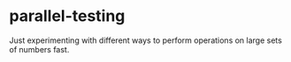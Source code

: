 # parallel-testing
Just experimenting with different ways to perform operations on large sets of numbers fast. 
